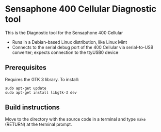 # Sensaphone 400 Cellular Diagnostic tool
This is the Diagnostic tool for the Sensaphone 400 Cellular
- Runs in a Debian-based Linux distribution, like Linux Mint
- Connects to the serial debug port of the 400 Cellular via serial-to-USB converter; expects 
connection to the ttyUSB0 device

## Prerequisites
Requires the GTK 3 library. To install:

```
sudo apt-get update
sudo apt-get install libgtk-3 dev
```

## Build instructions
Move to the directory with the source code in a terminal and type `make` (RETURN) at the terminal prompt.

